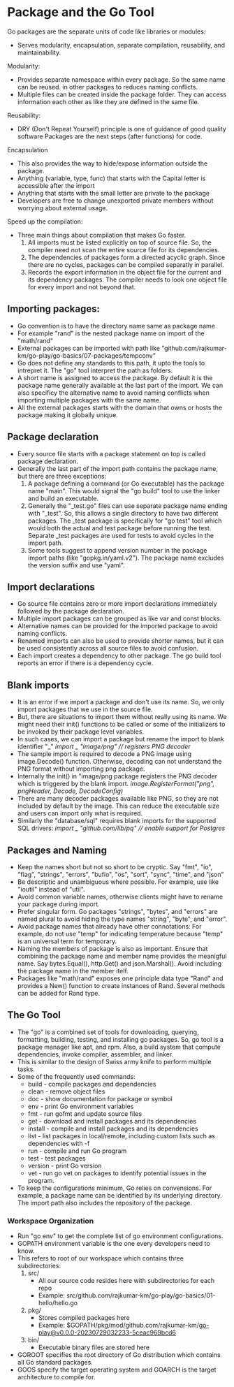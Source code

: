 # Package and the Go Tool

Go packages are the separate units of code like libraries or modules:
  - Serves modularity, encapsulation, separate compilation, reusability, and maintainability.

Modularity:
  - Provides separate namespace within every package. So the same name can be reused.
    in other packages to reduces naming conflicts.
  - Multiple files can be created inside the package folder. They can access information
    each other as like they are defined in the same file.

Reusability:
  - DRY (Don't Repeat Yourself) principle is one of guidance of good quality software
    Packages are the next steps (after functions) for code.

Encapsulation
  - This also provides the way to hide/expose information outside the package.
  - Anything (variable, type, func) that starts with the Capital letter is accessible after the import
  - Anything that starts with the small letter are private to the package
  - Developers are free to change unexported private members without worrying about external usage.

Speed up the compilation:
  - Three main things about compilation that makes Go faster.
    1. All imports must be listed explicitly on top of source file. So, the compiler need not scan
       the entire source file for its dependencies.
    2. The dependencies of packages form a directed acyclic graph. Since there are no cycles,
       packages can be compiled separatly in parallel.
    3. Records the export information in the object file for the current and its dependency
       packages. The compiler needs to look one object file for every import and not beyond that.

## Importing packages:
  - Go convention is to have the directory name same as package name
  - For example "rand" is the nested package name on import of the "math/rand"
  - External packages can be imported with path like
    "github.com/rajkumar-km/go-play/go-basics/07-packages/tempconv"
  - Go does not define any standards to this path, it upto the tools to intrepret it.
    The "go" tool interpret the path as folders.
  - A short name is assigned to access the package. By default it is the package name
    generally available at the last part of the import. We can also specificy the alternative
    name to avoid naming conflicts when importing multiple packages with the same name.
  - All the external packages starts with the domain that owns or hosts the package making it
    globally unique.

## Package declaration
  - Every source file starts with a package statement on top is called package declaration.
  - Generally the last part of the import path contains the package name, but there are three
    exceptions:
    1. A package defining a command (or Go executable) has the package name "main". This would signal
       the "go build" tool to use the linker and build an executable.
    2. Generally the "_test.go" files can use separate package name ending with "_test". So, this
       allows a single directory to have two different packages. The _test package is specifically
       for "go test" tool which would both the actual and test package before running the test.
       Separate _test packages are used for tests to avoid cycles in the import path.
    3. Some tools suggest to append version number in the package import paths
       (like "gopkg.in/yaml.v2"). The package name excludes the version suffix and use "yaml".

## Import declarations
  - Go source file contains zero or more import declarations immediately followed by the
    package declaration.
  - Multiple import packages can be grouped as like var and const blocks.
  - Alternative names can be provided for the imported package to avoid naming conflicts.
  - Renamed imports can also be used to provide shorter names, but it can be used consistently
    across all source files to avoid confusion.
  - Each import creates a dependency to other package. The go build tool reports an error if
    there is a dependency cycle.

## Blank imports
  - It is an error if we import a package and don't use its name. So, we only import packages that
    we use in the source file.
  - But, there are situations to import them without really using its name. We might need their
    init() functions to be called or some of the initializers to be invoked by their package level
    variables.
  - In such cases, we can import a package but rename the import to blank identifier "_"
      *import _ "image/png" // registers PNG decoder*
  - The sample import is required to decode a PNG image using image.Decode() function. Otherwise,
    decoding can not understand the PNG format without importing png package.
  - Internally the init() in "image/png package registers the PNG decoder which is triggered by
    the blank import.
      *image.RegisterFormat("png", pngHeader, Decode, DecodeConfig)*
  - There are many decoder packages available like PNG, so they are not included by default by the
    image. This can reduce the executable size and users can import only what is required.
  - Similarly the "database/sql" requires blank imports for the supported SQL drivers:
      *import _ "github.com/lib/pq" // enable support for Postgres*

## Packages and Naming
  - Keep the names short but not so short to be cryptic. Say "fmt", "io", "flag", "strings",
    "errors", "bufio", "os", "sort", "sync", "time", and "json"
  - Be descriptic and unambiguous where possible. For example, use like "ioutil" instead of "util".
  - Avoid common variable names, otherwise clients might have to rename your package during import.
  - Prefer singular form. Go packages "strings", "bytes", and "errors" are named plural to avoid
    hiding the type names "string", "byte", and "error".
  - Avoid package names that already have other connotations: For example, do not use "temp" for
    indicating temperature because "temp" is an universal term for temporary.
  - Naming the members of package is also as important. Ensure that combining the package name
    and member name provides the meanigful name. Say bytes.Equal(), http.Get() and json.Marshal().
    Avoid including the package name in the member itelf.
  - Packages like "math/rand" exposes one principle data type "Rand" and provides a New() function
    to create instances of Rand. Several methods can be added for Rand type.

## The Go Tool
  - The "go" is a combined set of tools for downloading, querying, formatting, building, testing,
    and installing go packages. So, go tool is a package manager like apt, and rpm. Also, a build
    system that compute dependencies, invoke compiler, assembler, and linker.
  - This is similar to the design of Swiss army knife to perform multiple tasks.
  - Some of the frequently used commands:
    - build    - compile packages and dependencies
    - clean    - remove object files
    - doc      - show documentation for package or symbol
    - env      - print Go environment variables
    - fmt      - run gofmt and update source files
    - get      - download and install packages and its dependencies
    - install  - compile and install packages and its dependencies
    - list     - list packages in local/remote, including custom lists such as dependencies with -f
    - run      - compile and run Go program
    - test     - test packages
    - version  - print Go version
    - vet      - run go vet on packages to identify potential issues in the program.
  - To keep the configurations minimum, Go relies on convensions. For example, a package name can
    be identified by its underlying directory. The import path also includes the repository of the
    package.
### Workspace Organization
  - Run "go env" to get the complete list of go environment configurations.
  - GOPATH environment variable is the one every developers need to know.
  - This refers to root of our workspace which contains three subdirectories:
    1. src/ 
       - All our source code resides here with subdirectories for each repo
       - Example: src/github.com/rajkumar-km/go-play/go-basics/01-hello/hello.go
    2. pkg/
       - Stores compiled packages here
       - Example: $GOPATH/pkg/mod/github.com/rajkumar-km/go-play@v0.0.0-20230729032233-5ceac969bcd6
    3. bin/
       - Executable binary files are stored here
  - GOROOT specifies the root directory of Go distribution which contains all Go standard packages.
  - GOOS specify the target operating system and GOARCH is the target architecture to compile for.